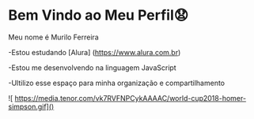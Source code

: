 # Bem Vindo ao Meu Perfil😧

Meu nome é Murilo Ferreira
 
 -Estou estudando [Alura] (https://www.alura.com.br)

-Estou me desenvolvendo na linguagem JavaScript 

 -Ultilizo esse espaço para minha organização e compartilhamento


![ https://media.tenor.com/vk7RVFNPCykAAAAC/world-cup2018-homer-simpson.gif]()
